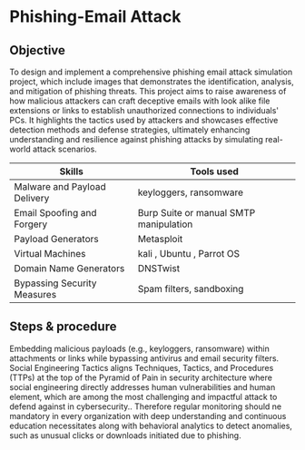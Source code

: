 # Phishing-Email Attack


## Objective
To design and implement a comprehensive phishing email attack simulation project, which include images that demonstrates the identification, analysis, and mitigation of phishing threats. This project aims to raise awareness of how malicious attackers can craft deceptive emails with look alike file extensions or links to establish unauthorized connections to individuals' PCs. It highlights the tactics used by attackers and showcases effective detection methods and defense strategies, ultimately enhancing understanding and resilience against phishing attacks by simulating real-world attack scenarios.

  
|    Skills                                           |          Tools used                        |
|-----------------------------------------------------|--------------------------------------------|
| Malware and Payload Delivery                        |  keyloggers, ransomware                    |
| Email Spoofing and Forgery                          |  Burp Suite or manual SMTP manipulation    |
| Payload Generators                                  |  Metasploit                                |
| Virtual Machines                                    |  kali , Ubuntu , Parrot OS                 |
| Domain Name Generators                              |  DNSTwist                                  |
| Bypassing Security Measures                         |  Spam filters, sandboxing                  |

    
## Steps & procedure
Embedding malicious payloads (e.g., keyloggers, ransomware) within attachments or links while bypassing antivirus and email security filters.  
Social Engineering Tactics aligns Techniques, Tactics, and Procedures (TTPs) at the top of the Pyramid of Pain in security architecture where social engineering directly addresses human vulnerabilities and human element, which are among the most challenging and impactful attack to defend against in cybersecurity.. Therefore regular monitoring should ne mandatory in every organization with deep understanding and continuous education necessitates along with behavioral analytics to detect anomalies, such as unusual clicks or downloads initiated due to phishing.

